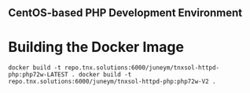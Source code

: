 CentOS-based PHP Development Environment
------------------------------------------


Building the Docker Image
===========================

   `
    docker build -t repo.tnx.solutions:6000/juneym/tnxsol-httpd-php:php72w-LATEST .
    docker build -t repo.tnx.solutions:6000/juneym/tnxsol-httpd-php:php72w-V2 .
   `

